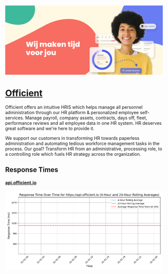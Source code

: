 [![Visit Officient](imagePreview.jpg)](https://officient.io)

# [Officient](https://officient.io)

Officient offers an intuitive HRIS which helps manage all personnel administration through our HR platform & personalized employee self-services. Manage payroll, company assets, contracts, days off, fleet, performance reviews and all employee data in one HR system. HR deserves great software and we're here to provide it.

We support our customers in transforming HR towards paperless administration and automating tedious workforce management tasks in the process. Our goal? Transform HR from an administrative, processing role, to a controlling role which fuels HR strategy across the organization.

## Response Times

#### [api.officient.io](https://api.officient.io)

![api.officient.io](response-time-charts/6170692e6f6666696369656e742e696f.png)
